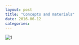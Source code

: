 ```yaml
---
layout: post
title: "Concepts and materials"
date: 2016-06-12
categories:
---
```


![1](https://diegobonadiman.github.io/images/ARCH-FAB-MIDTERM.jpg) 
